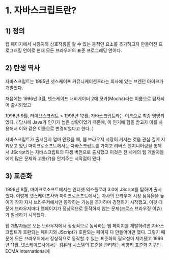 # 1. 자바스크립트란?

## 1) 정의

웹 페이지에서 사용자와 상호작용을 할 수 있는 동적인 요소를 추가하고자 만들어진 프로그래밍 언어로 현재 모든 브라우저의 표준 프로그래밍 언어다.

## 2) 탄생 역사

자바스크립트는 1995년 넷스케이프 커뮤니케이션즈라는 회사에 있는 브렌던 아이크가 개발했다.

처음에는 1996년 3월, 넷스케이프 내비게이터 2에 모카(Mocha)라는 이름으로 탑재되어 출시되었고

1996년 9월, 라이브스크립트 > 1996년 12월, 자바스크립트라는 이름으로 최종 명명되었다. ( 당시에 Java가 인기가 높은 상황이었기 때문에, 이 인기에 힘을 받고자 이를 차용해서 이와 같은 이름으로 변경되었다고 한다. )

자바스크립트가 출시된지 얼마 안됐을 때, 웹 브라우저 시장이 커지는 것을 관심 깊게 지켜보고 있던 마이크로소프트에서는 자바스크립트를 가지고 리버스 엔지니어링을 통해서 JScript라는 자바스크립트의 파생 버전으로 출시했고 이것은  전 세계의 웹 개발자들에게 많은 문제와 고통(?)을 안겨주는 시작점이 됐다.

## 3) 표준화

 1996년 8월, 마이크로소프트에서는 인터넷 익스플로러 3.0에 JScript를 탑하여 출시했다. 이렇게 넷스케이프사와 마이크로소프트에서는 자사의 브라우저 시장 점유율을 높이기 각자 자사 브라우저에서만 동작하는 기능을 추가하며 경쟁하기 시작했고, 이것 때문에 브라우저마다 웹페이지가 정상적으로 동작하지 않는 문제(크로스 브라우징 이슈)가 발생하기 시작했다. 

웹 개발자들은 모든 브라우저에서 정상적으로 동작하는 웹 페이지를 개발하려면 자바스크립트가 호환되는 페이지와 JScript가 호환되는 페이지﻿ 다 만들어야만 했다. 그렇기 때문에 모든 브라우저에서 정상적으로 동작할 수 있는 표준화의 필요성이 제기됐고 1996년 11월, 넷스케이프사에서는 컴퓨터 시스템의 표준을 관리하는 비영리 표준화 기구인 ECMA International에 
